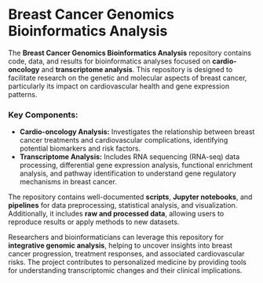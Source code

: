 # Breast Cancer Genomics Bioinformatics Analysis  

The **Breast Cancer Genomics Bioinformatics Analysis** repository contains code, data, and results for bioinformatics analyses focused on **cardio-oncology** and **transcriptome analysis**. This repository is designed to facilitate research on the genetic and molecular aspects of breast cancer, particularly its impact on cardiovascular health and gene expression patterns.  

### Key Components:  
- **Cardio-oncology Analysis:** Investigates the relationship between breast cancer treatments and cardiovascular complications, identifying potential biomarkers and risk factors.  
- **Transcriptome Analysis:** Includes RNA sequencing (RNA-seq) data processing, differential gene expression analysis, functional enrichment analysis, and pathway identification to understand gene regulatory mechanisms in breast cancer.  

The repository contains well-documented **scripts**, **Jupyter notebooks**, and **pipelines** for data preprocessing, statistical analysis, and visualization. Additionally, it includes **raw and processed data**, allowing users to reproduce results or apply methods to new datasets.  

Researchers and bioinformaticians can leverage this repository for **integrative genomic analysis**, helping to uncover insights into breast cancer progression, treatment responses, and associated cardiovascular risks. The project contributes to personalized medicine by providing tools for understanding transcriptomic changes and their clinical implications.

